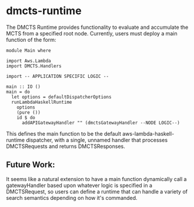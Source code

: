 # dmcts-runtime

The DMCTS Runtime provides functionality to evaluate and accumulate the MCTS from a specified root node. Currently, users must deploy a main function of the form:

```
module Main where

import Aws.Lambda
import DMCTS.Handlers

import -- APPLICATION SPECIFIC LOGIC --

main :: IO ()
main = do
  let options = defaultDispatcherOptions
  runLambdaHaskellRuntime
    options
    (pure ())
    id $ do
      addAPIGatewayHandler "" (dmctsGatewayHandler --NODE LOGIC--)

```

This defines the main function to be the default aws-lambda-haskell-runtime dispatcher, with a single, unnamed handler that processes DMCTSRequests and returns DMCTSResponses.

## Future Work:
It seems like a natural extension to have a main function dynamically call a gatewayHandler based upon whatever logic is specified in a DMCTSRequest, so users can define a runtime that can handle a variety of search semantics depending on how it's commanded.
